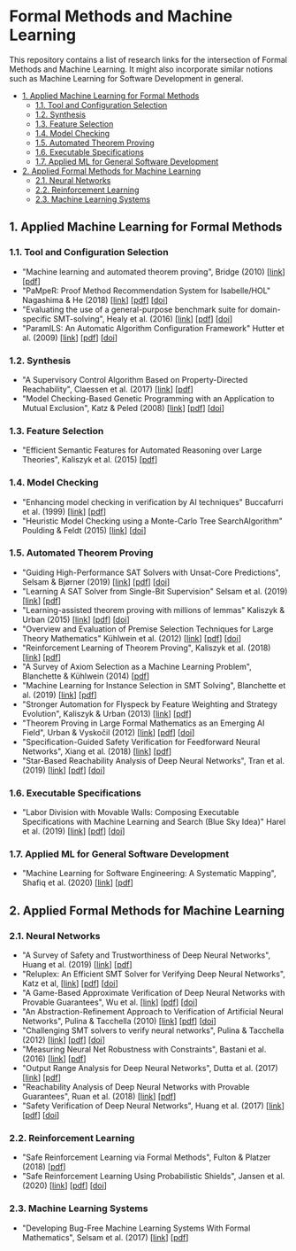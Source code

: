 # Formal Methods and Machine Learning

This repository contains a list of research links for the intersection
of Formal Methods and Machine Learning.
It might also incorporate similar notions such as
Machine Learning for Software Development in general.

<!-- TOC depthFrom:2 depthTo:4 -->

- [1. Applied Machine Learning for Formal Methods](#1-applied-machine-learning-for-formal-methods)
  - [1.1. Tool and Configuration Selection](#11-tool-and-configuration-selection)
  - [1.2. Synthesis](#12-synthesis)
  - [1.3. Feature Selection](#13-feature-selection)
  - [1.4. Model Checking](#14-model-checking)
  - [1.5. Automated Theorem Proving](#15-automated-theorem-proving)
  - [1.6. Executable Specifications](#16-executable-specifications)
  - [1.7. Applied ML for General Software Development](#17-applied-ml-for-general-software-development)
- [2. Applied Formal Methods for Machine Learning](#2-applied-formal-methods-for-machine-learning)
  - [2.1. Neural Networks](#21-neural-networks)
  - [2.2. Reinforcement Learning](#22-reinforcement-learning)
  - [2.3. Machine Learning Systems](#23-machine-learning-systems)

<!-- /TOC -->

## 1. Applied Machine Learning for Formal Methods

### 1.1. Tool and Configuration Selection

- "Machine learning and automated theorem proving",
  Bridge (2010)
  [[link](https://www.cl.cam.ac.uk/techreports/UCAM-CL-TR-792.html)]
  [[pdf](https://www.cl.cam.ac.uk/techreports/UCAM-CL-TR-792.pdf)]
- "PaMpeR: Proof Method Recommendation System for Isabelle/HOL"
  Nagashima & He (2018)
  [[link](https://dl.acm.org/doi/abs/10.1145/3238147.3238210)]
  [[pdf](https://arxiv.org/pdf/1806.07239)]
  [[doi](https://doi.org/10.1145/3238147.3238210)]
- "Evaluating the use of a general-purpose benchmark suite for domain-specific
  SMT-solving",
  Healy et al. (2016)
  [[link](https://dl.acm.org/doi/abs/10.1145/2851613.2851975)]
  [[pdf](http://mural.maynoothuniversity.ie/10223/1/JP-Evaluating-2016.pdf)]
  [[doi](https://doi.org/10.1145/2851613.2851975)]
- "ParamILS: An Automatic Algorithm Configuration Framework"
  Hutter et al. (2009)
  [[link](https://www.jair.org/index.php/jair/article/view/10628)]
  [[pdf](https://www.jair.org/index.php/jair/article/download/10628/25415/)]
  [[doi](https://doi.org/10.1613/jair.2861)]

### 1.2. Synthesis

- "A Supervisory Control Algorithm Based on Property-Directed Reachability",
  Claessen et al. (2017)
  [[link](https://arxiv.org/abs/1711.06501)]
  [[pdf](https://arxiv.org/pdf/1711.06501)]
- "Model Checking-Based Genetic Programming with an Application to
  Mutual Exclusion",
  Katz & Peled (2008)
  [[link](https://link.springer.com/chapter/10.1007/978-3-540-78800-3_11)]
  [[pdf](https://link.springer.com/content/pdf/10.1007/978-3-540-78800-3_11.pdf)]
  [[doi](https://doi.org/10.1007/978-3-540-78800-3_11)]

### 1.3. Feature Selection

- "Efficient Semantic Features for Automated Reasoning over Large Theories",
  Kaliszyk et al. (2015)
  [[pdf](https://repository.ubn.ru.nl/bitstream/handle/2066/143635/143635.pdf)]

### 1.4. Model Checking

- "Enhancing model checking in verification by AI techniques"
  Buccafurri et al. (1999)
  [[link](https://www.sciencedirect.com/science/article/pii/S0004370299000399)]
  [[pdf](https://www.sciencedirect.com/science/article/pii/S0004370299000399/pdf?md5=50a73104607ae4fe280b602eb3fab87e&pid=1-s2.0-S0004370299000399-main.pdf&_valck=1)]
- "Heuristic Model Checking using a Monte-Carlo Tree SearchAlgorithm"
  Poulding & Feldt (2015)
  [[link](https://dl.acm.org/doi/abs/10.1145/2739480.2754767)]
  [[doi](https://doi.org/10.1145/2739480.2754767)]

### 1.5. Automated Theorem Proving

- "Guiding High-Performance SAT Solvers with Unsat-Core Predictions",
  Selsam & Bjørner (2019)
  [[link](https://link.springer.com/chapter/10.1007/978-3-030-24258-9_24)]
  [[pdf](https://arxiv.org/pdf/1903.04671)]
  [[doi](https://doi.org/10.1007/978-3-030-24258-9_24)]
- "Learning A SAT Solver from Single-Bit Supervision"
  Selsam et al. (2019)
  [[link](https://arxiv.org/abs/1802.03685)]
  [[pdf](https://arxiv.org/pdf/1802.03685)]
- "Learning-assisted theorem proving with millions of lemmas"
  Kaliszyk & Urban (2015)
  [[link](https://www.sciencedirect.com/science/article/pii/S074771711400100X)]
  [[pdf](https://www.sciencedirect.com/science/article/pii/S074771711400100X)]
  [[doi](https://doi.org/10.1016/j.jsc.2014.09.032)]
- "Overview and Evaluation of Premise Selection Techniques for
  Large Theory Mathematics"
  Kühlwein et al. (2012)
  [[link](https://link.springer.com/chapter/10.1007/978-3-642-31365-3_30)]
  [[pdf](http://grid01.ciirc.cvut.cz/~mptp/premisealgos.pdf)]
  [[doi](https://doi.org/10.1007/978-3-642-31365-3_30)]
- "Reinforcement Learning of Theorem Proving",
  Kaliszyk et al. (2018)
  [[link](http://papers.nips.cc/paper/8098-reinforcement-learning-of-theorem-proving)]
  [[pdf](https://papers.nips.cc/paper/8098-reinforcement-learning-of-theorem-proving.pdf)]
- "A Survey of Axiom Selection as a Machine Learning Problem",
  Blanchette & Kühlwein (2014)
  [[pdf](https://www.cs.vu.nl/~jbe248/axiom_sel.pdf)]
- "Machine Learning for Instance Selection in SMT Solving",
  Blanchette et al. (2019)
  [[link](https://hal.archives-ouvertes.fr/hal-02381430/)]
  [[pdf](https://hal.archives-ouvertes.fr/hal-02381430/file/paper.pdf)]
- "Stronger Automation for Flyspeck by Feature Weighting and Strategy Evolution",
  Kaliszyk & Urban (2013)
  [[link](https://hdl.handle.net/2066/119984)]
  [[pdf](https://repository.ubn.ru.nl/bitstream/handle/2066/119984/119984.pdf)]
- "Theorem Proving in Large Formal Mathematics as an Emerging AI Field",
  Urban & Vyskočil (2012)
  [[link](https://link.springer.com/chapter/10.1007/978-3-642-36675-8_13)]
  [[pdf](https://arxiv.org/pdf/1209.3914)]
  [[doi](https://doi.org/10.1007/978-3-642-31365-3_30)]
- "Specification-Guided Safety Verification for Feedforward Neural Networks",
  Xiang et al. (2018)
  [[link](https://arxiv.org/abs/1812.06161)]
  [[pdf](https://arxiv.org/pdf/1812.06161)]
- "Star-Based Reachability Analysis of Deep Neural Networks",
  Tran et al. (2019)
  [[link](https://link.springer.com/chapter/10.1007/978-3-030-30942-8_39)]
  [[pdf](https://www.researchgate.net/profile/Dung_Tran10/publication/333759458_Star-Based_Reachability_Analysis_of_Deep_Neural_Networks/links/5d04f416a6fdcc39f11ca50c/Star-Based-Reachability-Analysis-of-Deep-Neural-Networks.pdf)]
  [[doi](https://doi.org/10.1007/978-3-030-30942-8_39)]

### 1.6. Executable Specifications

- "Labor Division with Movable Walls: Composing Executable Specifications with
  Machine Learning and Search (Blue Sky Idea)"
  Harel et al. (2019)
  [[link](https://www.aaai.org/ojs/index.php/AAAI/article/view/5048)]
  [[pdf](https://www.aaai.org/ojs/index.php/AAAI/article/view/5048/4921)]
  [[doi](https://doi.org/10.1609/aaai.v33i01.33019770)]

### 1.7. Applied ML for General Software Development

- "Machine Learning for Software Engineering: A Systematic Mapping",
  Shafiq et al. (2020)
  [[link](https://arxiv.org/abs/2005.13299)]
  [[pdf](https://arxiv.org/pdf/2005.13299)]

## 2. Applied Formal Methods for Machine Learning

### 2.1. Neural Networks

- "A Survey of Safety and Trustworthiness of Deep Neural Networks",
  Huang et al. (2019)
  [[link](https://arxiv.org/abs/1812.08342)]
  [[pdf](https://arxiv.org/pdf/1812.08342)]
- "Reluplex: An Efficient SMT Solver for Verifying Deep Neural Networks",
  Katz et al,
  [[link](https://link.springer.com/chapter/10.1007/978-3-319-63387-9_5)]
  [[pdf](https://arxiv.org/pdf/1702.01135.pdf)]
  [[doi](https://doi.org/10.1007/978-3-319-63387-9_5)]
- "A Game-Based Approximate Verification of Deep Neural Networks with
  Provable Guarantees",
  Wu et al.
  [[link](https://www.sciencedirect.com/science/article/pii/S0304397519304426)]
  [[pdf](https://arxiv.org/pdf/1807.03571)]
  [[doi](https://doi.org/10.1016/j.tcs.2019.05.046)]
- "An Abstraction-Refinement Approach to Verification of
  Artificial Neural Networks",
  Pulina & Tacchella (2010)
  [[link](https://link.springer.com/chapter/10.1007/978-3-642-14295-6_24)]
  [[pdf](https://link.springer.com/content/pdf/10.1007/978-3-642-14295-6_24.pdf)]
  [[doi](https://doi.org/10.1007/978-3-642-14295-6_24)]
- "Challenging SMT solvers to verify neural networks",
  Pulina & Tacchella (2012)
  [[link](https://content.iospress.com/articles/ai-communications/aic525)]
  [[pdf](http://citeseerx.ist.psu.edu/viewdoc/download?doi=10.1.1.866.7776&rep=rep1&type=pdf)]
  [[doi](https://doi.org/10.3233/AIC-2012-0525)]
- "Measuring Neural Net Robustness with Constraints",
  Bastani et al. (2016)
  [[link](http://papers.nips.cc/paper/6339-measuring-neural-net-robustness-with-constraints)]
  [[pdf](http://papers.nips.cc/paper/6339-measuring-neural-net-robustness-with-constraints.pdf)]
- "Output Range Analysis for Deep Neural Networks",
  Dutta et al. (2017)
  [[link](https://arxiv.org/abs/1709.09130)]
  [[pdf](https://arxiv.org/pdf/1709.09130)]
- "Reachability Analysis of Deep Neural Networks with Provable Guarantees",
  Ruan et al. (2018)
  [[link](https://arxiv.org/abs/1805.02242)]
  [[pdf](https://arxiv.org/pdf/1805.02242)]
- "Safety Verification of Deep Neural Networks",
  Huang et al. (2017)
  [[link](https://link.springer.com/chapter/10.1007/978-3-319-63387-9_1)]
  [[pdf](https://arxiv.org/pdf/1610.06940.pdf)]
  [[doi](https://doi.org/10.1007/978-3-319-63387-9_1)]

### 2.2. Reinforcement Learning

- "Safe Reinforcement Learning via Formal Methods",
  Fulton & Platzer (2018)
  [[pdf](http://www.cs.cmu.edu/~aplatzer/pub/SafeRL.pdf)]
- "Safe Reinforcement Learning Using Probabilistic Shields",
  Jansen et al. (2020)
  [[link](https://drops.dagstuhl.de/opus/volltexte/2020/12815/)]
  [[pdf](https://drops.dagstuhl.de/opus/volltexte/2020/12815/pdf/LIPIcs-CONCUR-2020-3.pdf)]
  [[doi](https://doi.org/10.4230/LIPIcs.CONCUR.2020.3)]

### 2.3. Machine Learning Systems

- "Developing Bug-Free Machine Learning Systems With Formal Mathematics",
  Selsam et al. (2017)
  [[link](https://arxiv.org/abs/1706.08605)]
  [[pdf](https://arxiv.org/pdf/1706.08605)]
